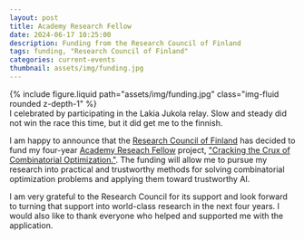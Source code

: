 ```yaml
---
layout: post
title: Academy Research Fellow 
date: 2024-06-17 10:25:00
description: Funding from the Research Council of Finland
tags: funding, "Research Council of Finland"
categories: current-events
thumbnail: assets/img/funding.jpg
---
```


<div class="row mt-3">
    <div class="col-sm mt-3 mt-md-0">
        {% include figure.liquid path="assets/img/funding.jpg" class="img-fluid rounded z-depth-1" %}
    </div>
</div>
<div class="caption">
I celebrated by participating in the Lakia Jukola relay. Slow and steady did not win the race this time, but it did get me to the finnish. 
</div>

I am happy to announce that the [Research Council of Finland](https://www.aka.fi/) has decided to fund my four-year [Academy Reseach Fellow](https://www.aka.fi/suomen-akatemian-toiminta/ajankohtaista/tiedotteet-ja-uutiset/2024/luonnontieteiden-ja-tekniikan-tutkimuksen-akatemiatutkijat-ja-akatemiahankkeet-on-valittu/) project, ["Cracking the Crux of Combinatorial Optimization."](https://research.fi/en/results/funding/81503). The funding will allow me to pursue my research into practical and trustworthy methods for solving combinatorial optimization problems and applying them toward trustworthy AI.

I am very grateful to the Research Council for its support and look forward to turning that support into world-class research in the next four years. I would also like to thank everyone who helped and supported me with the application.
